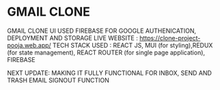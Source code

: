 # GMAIL CLONE

GMAIL CLONE UI
USED FIREBASE FOR GOOGLE AUTHENICATION, DEPLOYMENT AND STORAGE
LIVE WEBSITE : https://clone-project-pooja.web.app/
TECH STACK USED : REACT JS, MUI (for styling),REDUX (for state management), REACT ROUTER (for single page application), FIREBASE

NEXT UPDATE:
MAKING IT FULLY FUNCTIONAL FOR INBOX, SEND AND TRASH EMAIL
SIGNOUT FUNCTION
